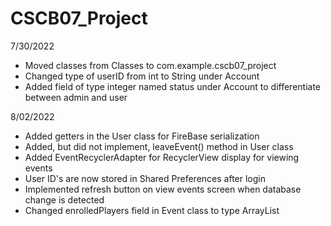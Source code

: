 # CSCB07_Project
7/30/2022
* Moved classes from Classes to com.example.cscb07_project
* Changed type of userID from int to String under Account
* Added field of type integer named status under Account to differentiate between admin and user

8/02/2022

* Added getters in the User class for FireBase serialization
* Added, but did not implement, leaveEvent() method in User class
* Added EventRecyclerAdapter for RecyclerView display for viewing events
* User ID's are now stored in Shared Preferences after login
* Implemented refresh button on view events screen when database change is detected
* Changed enrolledPlayers field in Event class to type ArrayList<String>
